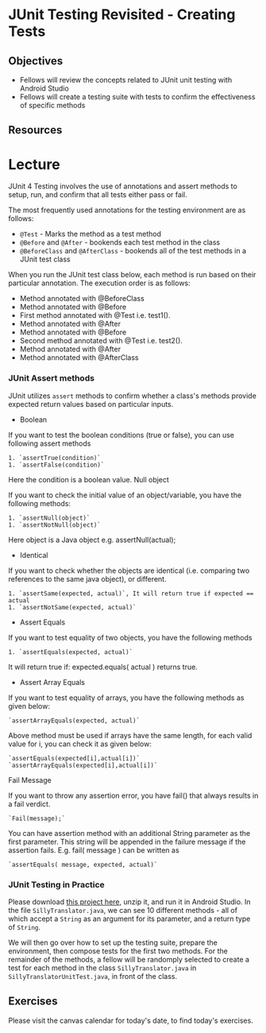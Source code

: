 # JUnit Testing Revisited - Creating Tests

## Objectives
* Fellows will review the concepts related to JUnit unit testing with Android Studio
* Fellows will create a testing suite with tests to confirm the effectiveness of specific methods

## Resources

# Lecture

JUnit 4 Testing involves the use of annotations and assert methods to setup, run, and confirm that all tests either pass or fail.

The most frequently used annotations for the testing environment are as follows:

* `@Test` - Marks the method as a test method
* `@Before` and `@After` - bookends each test method in the class
* `@BeforeClass` and `@AfterClass` - bookends all of the test methods in a JUnit test class

When you run the JUnit test class below, each method is run based on their particular annotation. The execution order is as follows:
  * Method annotated with @BeforeClass
  * Method annotated with @Before
  * First method annotated with @Test i.e. test1().
  * Method annotated with @After
  * Method annotated with @Before
  * Second method annotated with @Test i.e. test2().
  * Method annotated with @After
  * Method annotated with @AfterClass

### JUnit Assert methods

JUnit utilizes `assert` methods to confirm whether a class's methods provide expected return values based on particular inputs.

* Boolean

If you want to test the boolean conditions (true or false), you can use following assert methods

    1. `assertTrue(condition)`
    1. `assertFalse(condition)`

Here the condition is a boolean value.
Null object

If you want to check the initial value of an object/variable, you have the following methods:

    1. `assertNull(object)`
    1. `assertNotNull(object)`

Here object is a Java object e.g. assertNull(actual);

* Identical

If you want to check whether the objects are identical (i.e. comparing two references to the same java object), or different.

    1. `assertSame(expected, actual)`, It will return true if expected == actual
    1. `assertNotSame(expected, actual)`

* Assert Equals

If you want to test equality of two objects, you have the following methods

    1. `assertEquals(expected, actual)`

It will return true if: expected.equals( actual ) returns true.

* Assert Array Equals

If you want to test equality of arrays, you have the following methods as given below:

    `assertArrayEquals(expected, actual)`

Above method must be used if arrays have the same length, for each valid value for i, you can check it as given below:

    `assertEquals(expected[i],actual[i])`
    `assertArrayEquals(expected[i],actual[i])`

Fail Message

If you want to throw any assertion error, you have fail() that always results in a fail verdict.

    `Fail(message);`

You can have assertion method with an additional String parameter as the first parameter. This string will be appended in the failure message if the assertion fails. E.g. fail( message ) can be written as

    `assertEquals( message, expected, actual)`
    
### JUnit Testing in Practice

Please download [this project here](), unzip it, and run it in Android Studio. In the file `SillyTranslator.java`, we can see 10 different methods - all of which accept a `String` as an argument for its parameter, and a return type of `String`.

We will then go over how to set up the testing suite, prepare the environment, then compose tests for the first two methods. For the remainder of the methods, a fellow will be randomply selected to create a test for each method in the class `SillyTranslator.java` in `SillyTranslatorUnitTest.java`, in front of the class.

## Exercises

Please visit the canvas calendar for today's date, to find today's exercises.
